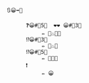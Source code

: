 ﻿```
🔃😀➡💯

      ❓😀#⃣5⃣  ❤️❤️ 😀#⃣3⃣
           ✏ 💬♨🐝💬
      ⁉😀#⃣3⃣
           ✏ 💬♨️💬
      ⁉️😀#⃣5⃣
           ✏ 💬🐝💬
      ❗
           ✏ 😀
```